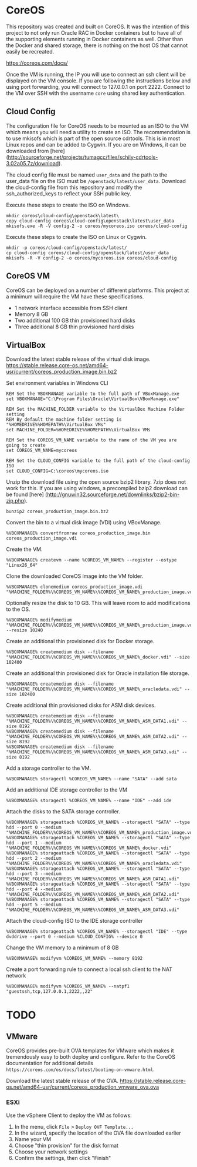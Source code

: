 # CoreOS
This repository was created and built on CoreOS. It was the intention of this project to not only run Oracle RAC in Docker containers but to have all of the supporting elements running in Docker containers as well. Other than the Docker and shared storage, there is nothing on the host OS that cannot easily be recreated.

https://coreos.com/docs/

Once the VM is running, the IP you will use to connect an ssh client will be displayed on the VM console. If you are following the instructions below and using port forwarding, you will connect to 127.0.0.1 on port 2222. Connect to the VM over SSH with the username `core` using shared key authentication.

## Cloud Config
The configuration file for CoreOS needs to be mounted as an ISO to the VM which means you will need a utility to create an ISO. The recommendation is to use mkisofs which is part of the open source cdrtools. This is in most Linux repos and can be added to Cygwin. If you are on Windows, it can be downloaded from [here] (http://sourceforge.net/projects/tumagcc/files/schily-cdrtools-3.02a05.7z/download).

The cloud config file must be named `user_data` and the path to the user_data file on the ISO must be `/openstack/latest/user_data`. Download the cloud-config file from this repository and modify the ssh_authorized_keys to reflect your SSH public key.

Execute these steps to create the ISO on Windows.
```
mkdir coreos\cloud-config\openstack\latest\
copy cloud-config coreos\cloud-config\openstack\latest\user_data
mkisofs.exe -R -V config-2 -o coreos/mycoreos.iso coreos/cloud-config
```

Execute these steps to create the ISO on Linux or Cygwin.
```
mkdir -p coreos/cloud-config/openstack/latest/
cp cloud-config coreos/cloud-config/openstack/latest/user_data
mkisofs -R -V config-2 -o coreos/mycoreos.iso coreos/cloud-config
```


## CoreOS VM
CoreOS can be deployed on a number of different platforms. This project at a minimum will require the VM have these specifications.
- 1 network interface accessible from SSH client
- Memory 8 GB
- Two additional 100 GB thin provisioned hard disks
- Three additional 8 GB thin provisioned hard disks


## VirtualBox
Download the latest stable release of the virtual disk image.
https://stable.release.core-os.net/amd64-usr/current/coreos_production_image.bin.bz2

Set environment variables in Windows CLI
```
REM Set the VBOXMANAGE variable to the full path of VBoxManage.exe
set VBOXMANAGE="C:\Program Files\Oracle\VirtualBox\VBoxManage.exe"

REM Set the MACHINE_FOLDER variable to the VirtualBox Machine Folder setting
REM By default the machine folder setting is "%HOMEDRIVE%%HOMEPATH%\VirtualBox VMs"
set MACHINE_FOLDER=%HOMEDRIVE%%HOMEPATH%\VirtualBox VMs

REM Set the COREOS_VM_NAME variable to the name of the VM you are going to create
set COREOS_VM_NAME=mycoreos 

REM Set the CLOUD_CONFIG variable to the full path of the cloud-config ISO
set CLOUD_CONFIG=C:\coreos\mycoreos.iso
```

Unzip the download file using the open source bzip2 library. 7zip does not work for this. If you are using windows, a precompiled bzip2 download can be found [here] (http://gnuwin32.sourceforge.net/downlinks/bzip2-bin-zip.php).
```
bunzip2 coreos_production_image.bin.bz2
```

Convert the bin to a virtual disk image (VDI) using VBoxManage.
```
%VBOXMANAGE% convertfromraw coreos_production_image.bin coreos_production_image.vdi
```

Create the VM.
```
%VBOXMANAGE% createvm --name %COREOS_VM_NAME% --register --ostype "Linux26_64"
```

Clone the downloaded CoreOS image into the VM folder.
```
%VBOXMANAGE% clonemedium coreos_production_image.vdi "%MACHINE_FOLDER%\%COREOS_VM_NAME%\%COREOS_VM_NAME%_production_image.vdi" 
```

Optionally resize the disk to 10 GB. This will leave room to add modifications to the OS.
```
%VBOXMANAGE% modifymedium "%MACHINE_FOLDER%\%COREOS_VM_NAME%\%COREOS_VM_NAME%_production_image.vdi" --resize 10240
```

Create an additional thin provisioned disk for Docker storage.
```
%VBOXMANAGE% createmedium disk --filename "%MACHINE_FOLDER%\%COREOS_VM_NAME%\%COREOS_VM_NAME%_docker.vdi" --size 102400
```

Create an additional thin provisioned disk for Oracle installation file storage.
```
%VBOXMANAGE% createmedium disk --filename "%MACHINE_FOLDER%\%COREOS_VM_NAME%\%COREOS_VM_NAME%_oracledata.vdi" --size 102400
```

Create additional thin provisioned disks for ASM disk devices.
```
%VBOXMANAGE% createmedium disk --filename "%MACHINE_FOLDER%\%COREOS_VM_NAME%\%COREOS_VM_NAME%_ASM_DATA1.vdi" --size 8192
%VBOXMANAGE% createmedium disk --filename "%MACHINE_FOLDER%\%COREOS_VM_NAME%\%COREOS_VM_NAME%_ASM_DATA2.vdi" --size 8192
%VBOXMANAGE% createmedium disk --filename "%MACHINE_FOLDER%\%COREOS_VM_NAME%\%COREOS_VM_NAME%_ASM_DATA3.vdi" --size 8192
```

Add a storage controller to the VM.
```
%VBOXMANAGE% storagectl %COREOS_VM_NAME% --name "SATA" --add sata
```

Add an additional IDE storage controller to the VM
```
%VBOXMANAGE% storagectl %COREOS_VM_NAME% --name "IDE" --add ide
```

Attach the disks to the SATA storage controller.
```
%VBOXMANAGE% storageattach %COREOS_VM_NAME% --storagectl "SATA" --type hdd --port 0 --medium "%MACHINE_FOLDER%\%COREOS_VM_NAME%\%COREOS_VM_NAME%_production_image.vdi"
%VBOXMANAGE% storageattach %COREOS_VM_NAME% --storagectl "SATA" --type hdd --port 1 --medium "%MACHINE_FOLDER%\%COREOS_VM_NAME%\%COREOS_VM_NAME%_docker.vdi"
%VBOXMANAGE% storageattach %COREOS_VM_NAME% --storagectl "SATA" --type hdd --port 2 --medium "%MACHINE_FOLDER%\%COREOS_VM_NAME%\%COREOS_VM_NAME%_oracledata.vdi"
%VBOXMANAGE% storageattach %COREOS_VM_NAME% --storagectl "SATA" --type hdd --port 3 --medium "%MACHINE_FOLDER%\%COREOS_VM_NAME%\%COREOS_VM_NAME%_ASM_DATA1.vdi"
%VBOXMANAGE% storageattach %COREOS_VM_NAME% --storagectl "SATA" --type hdd --port 4 --medium "%MACHINE_FOLDER%\%COREOS_VM_NAME%\%COREOS_VM_NAME%_ASM_DATA2.vdi"
%VBOXMANAGE% storageattach %COREOS_VM_NAME% --storagectl "SATA" --type hdd --port 5 --medium "%MACHINE_FOLDER%\%COREOS_VM_NAME%\%COREOS_VM_NAME%_ASM_DATA3.vdi"
```

Attach the cloud-config ISO to the IDE storage controller
```
%VBOXMANAGE% storageattach %COREOS_VM_NAME% --storagectl "IDE" --type dvddrive --port 0 --medium %CLOUD_CONFIG% --device 0
```

Change the VM memory to a minimum of 8 GB
```
%VBOXMANAGE% modifyvm %COREOS_VM_NAME% --memory 8192
```

Create a port forwarding rule to connect a local ssh client to the NAT network
```
%VBOXMANAGE% modifyvm %COREOS_VM_NAME% --natpf1 "guestssh,tcp,127.0.0.1,2222,,22"

```



# TODO

## VMware
CoreOS provides pre-built OVA templates for VMware which makes it tremendously easy to both deploy and configure. Refer to the CoreOS documentation for additional details `https://coreos.com/os/docs/latest/booting-on-vmware.html`.

Download the latest stable release of the OVA.
https://stable.release.core-os.net/amd64-usr/current/coreos_production_vmware_ova.ova

### ESXi
Use the vSphere Client to deploy the VM as follows:
1. In the menu, click `File` > `Deploy OVF Template...`
2. In the wizard, specify the location of the OVA file downloaded earlier
3. Name your VM
4. Choose "thin provision" for the disk format
5. Choose your network settings
6. Confirm the settings, then click "Finish"


